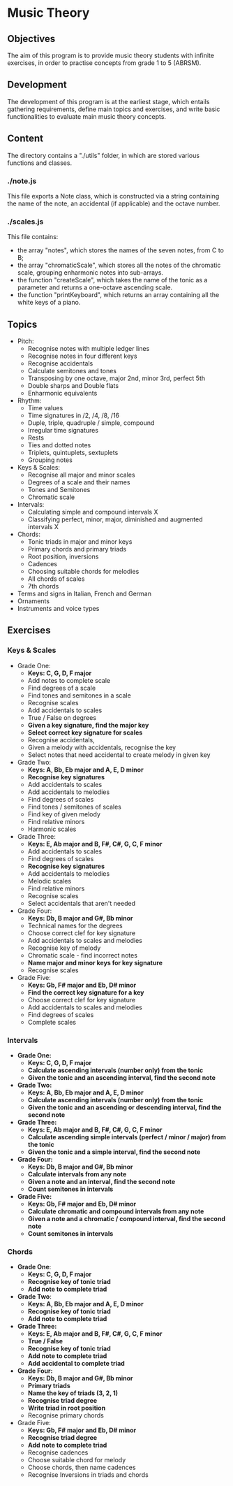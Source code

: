 # Music Theory

## Objectives

The aim of this program is to provide music theory students with infinite exercises, in order to practise concepts from grade 1 to 5 (ABRSM).

## Development

The development of this program is at the earliest stage, which entails gathering requirements, define main topics and exercises, and write basic functionalities to evaluate main music theory concepts.

## Content

The directory contains a "./utils" folder, in which are stored various functions and classes.

### ./note.js

This file exports a Note class, which is constructed via a string containing the name of the note, an accidental (if applicable) and the octave number.

### ./scales.js

This file contains:

- the array "notes", which stores the names of the seven notes, from C to B;
- the array "chromaticScale", which stores all the notes of the chromatic scale, grouping enharmonic notes into sub-arrays.
- the function "createScale", which takes the name of the tonic as a parameter and returns a one-octave ascending scale.
- the function "printKeyboard", which returns an array containing all the white keys of a piano.

## Topics

- Pitch:
    - Recognise notes with multiple ledger lines 
    - Recognise notes in four different keys 
    - Recognise accidentals 
    - Calculate semitones and tones 
    - Transposing by one octave, major 2nd, minor 3rd, perfect 5th
    - Double sharps and Double flats 
    - Enharmonic equivalents
- Rhythm:
    - Time values
    - Time signatures in /2, /4, /8, /16
    - Duple, triple, quadruple / simple, compound
    - Irregular time signatures
    - Rests
    - Ties and dotted notes
    - Triplets, quintuplets, sextuplets
    - Grouping notes
- Keys & Scales:
    - Recognise all major and minor scales 
    - Degrees of a scale and their names
    - Tones and Semitones
    - Chromatic scale 
- Intervals:
    - Calculating simple and compound intervals X
    - Classifying perfect, minor, major, diminished and augmented intervals X
- Chords:
    - Tonic triads in major and minor keys 
    - Primary chords and primary triads
    - Root position, inversions
    - Cadences
    - Choosing suitable chords for melodies
    - All chords of scales 
    - 7th chords 
- Terms and signs in Italian, French and German
- Ornaments
- Instruments and voice types


## Exercises

### Keys & Scales

- Grade One:
    - **Keys: C, G, D, F major**
    - Add notes to complete scale
    - Find degrees of a scale
    - Find tones and semitones in a scale
    - Recognise scales
    - Add accidentals to scales
    - True / False on degrees
    - **Given a key signature, find the major key**
    - **Select correct key signature for scales**
    - Recognise accidentals,
    - Given a melody with accidentals, recognise the key
    - Select notes that need accidental to create melody in given key
- Grade Two:
    - **Keys: A, Bb, Eb major and A, E, D minor**
    - **Recognise key signatures**
    - Add accidentals to scales
    - Add accidentals to melodies
    - Find degrees of scales
    - Find tones / semitones of scales
    - Find key of given melody
    - Find relative minors
    - Harmonic scales
- Grade Three:
    - **Keys: E, Ab major and B, F#, C#, G, C, F minor**
    - Add accidentals to scales
    - Find degrees of scales
    - **Recognise key signatures**
    - Add accidentals to melodies
    - Melodic scales
    - Find relative minors
    - Recognise scales
    - Select accidentals that aren't needed
- Grade Four:
    - **Keys: Db, B major and G#, Bb minor**
    - Technical names for the degrees
    - Choose correct clef for key signature
    - Add accidentals to scales and melodies
    - Recognise key of melody
    - Chromatic scale - find incorrect notes
    - **Name major and minor keys for key signature**
    - Recognise scales
- Grade Five:
    - **Keys: Gb, F# major and Eb, D# minor**
    - **Find the correct key signature for a key**
    - Choose correct clef for key signature
    - Add accidentals to scales and melodies
    - Find degrees of scales
    - Complete scales

### **Intervals**

- **Grade One:**
    - **Keys: C, G, D, F major**
    - **Calculate ascending intervals (number only) from the tonic**
    - **Given the tonic and an ascending interval, find the second note**
- **Grade Two:**
    - **Keys: A, Bb, Eb major and A, E, D minor**
    - **Calculate ascending intervals (number only) from the tonic**
    - **Given the tonic and an ascending or descending interval, find the second note**
- **Grade Three:**
    - **Keys: E, Ab major and B, F#, C#, G, C, F minor**
    - **Calculate ascending simple intervals (perfect / minor / major) from the tonic**
    - **Given the tonic and a simple interval, find the second note**
- **Grade Four:**
    - **Keys: Db, B major and G#, Bb minor**
    - **Calculate intervals from any note**
    - **Given a note and an interval, find the second note**
    - **Count semitones in intervals**
- **Grade Five:**
    - **Keys: Gb, F# major and Eb, D# minor**
    - **Calculate chromatic and compound intervals from any note**
    - **Given a note and a chromatic / compound interval, find the second note**
    - **Count semitones in intervals**

### Chords

- **Grade One**:
    - **Keys: C, G, D, F major**
    - **Recognise key of tonic triad**
    - **Add note to complete triad**
- **Grade Two**:
    - **Keys: A, Bb, Eb major and A, E, D minor**
    - **Recognise key of tonic triad**
    - **Add note to complete triad**
- **Grade Three:**
    - **Keys: E, Ab major and B, F#, C#, G, C, F minor**
    - **True / False**
    - **Recognise key of tonic triad**
    - **Add note to complete triad**
    - **Add accidental to complete triad**
- **Grade Four:**
    - **Keys: Db, B major and G#, Bb minor**
    - **Primary triads**
    - **Name the key of triads (3, 2, 1)**
    - **Recognise triad degree**
    - **Write triad in root position**
    - Recognise primary chords
- Grade Five:
    - **Keys: Gb, F# major and Eb, D# minor**
    - **Recognise triad degree**
    - **Add note to complete triad**
    - Recognise cadences
    - Choose suitable chord for melody
    - Choose chords, then name cadences
    - Recognise Inversions in triads and chords

